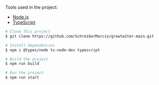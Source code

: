 

Tools used in the project:

- [Node.js](https://nodejs.org/en/)
- [TypeScript](https://www.typescriptlang.org/)

```bash
# Clone this project
$ git clone https://github.com/SchreiberMarcio/growtwiter-main.git

# Install dependencies
$ npm i @types/node ts-node-dev typescript

# Build the project
$ npm run build

# Run the project
$ npm run start


```
